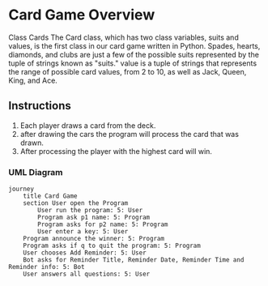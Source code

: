 # Card Game Overview
 Class Cards
 The Card class, which has two class variables, suits and values, is the first class in our card game written in Python. Spades, hearts, diamonds, and clubs are just a few of the possible suits represented by the tuple of strings known as "suits." value is a tuple of strings that represents the range of possible card values, from 2 to 10, as well as Jack, Queen, King, and Ace.
 
## Instructions
 1. Each player draws a card from the deck.
 2. after drawing the cars the program will process the card that was drawn.
 3. After processing the player with the highest card will win.
 
 ### UML Diagram

```mermaid
journey
	title Card Game
	section User open the Program
		User run the program: 5: User
		Program ask p1 name: 5: Program
		Program asks for p2 name: 5: Program
		User enter a key: 5: User
    Program announce the winner: 5: Program
    Program asks if q to quit the program: 5: Program
    User chooses Add Reminder: 5: User
    Bot asks for Reminder Title, Reminder Date, Reminder Time and Reminder info: 5: Bot
    User answers all questions: 5: User   
```
